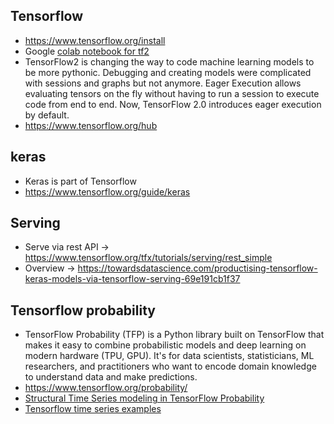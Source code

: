 ## Tensorflow
* https://www.tensorflow.org/install
* Google [colab notebook for tf2](https://colab.research.google.com/github/zaidalyafeai/Notebooks/blob/master/TF_2_0.ipynb)
* TensorFlow2 is changing the way to code machine learning models to be more pythonic. Debugging and creating models were complicated with sessions and graphs but not anymore. Eager Execution allows evaluating tensors on the fly without having to run a session to execute code from end to end. Now, TensorFlow 2.0 introduces eager execution by default.
* https://www.tensorflow.org/hub

## keras
* Keras is part of Tensorflow
* https://www.tensorflow.org/guide/keras

## Serving
* Serve via rest API -> https://www.tensorflow.org/tfx/tutorials/serving/rest_simple
* Overview -> https://towardsdatascience.com/productising-tensorflow-keras-models-via-tensorflow-serving-69e191cb1f37

## Tensorflow probability
* TensorFlow Probability (TFP) is a Python library built on TensorFlow that makes it easy to combine probabilistic models and deep learning on modern hardware (TPU, GPU). It's for data scientists, statisticians, ML researchers, and practitioners who want to encode domain knowledge to understand data and make predictions.
* https://www.tensorflow.org/probability/
* [Structural Time Series modeling in TensorFlow Probability](https://medium.com/tensorflow/structural-time-series-modeling-in-tensorflow-probability-344edac24083)
* [Tensorflow time series examples](https://github.com/tgjeon/TensorFlow-Tutorials-for-Time-Series)

